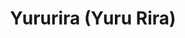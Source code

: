 --- 
title: "Yururira (Yuru Rira)"
publishdate: "2019-2-12T16:48:46+02:00"
src: "https://365manga.net/manga/yururira-yuru-rira"
image: "https://data.365manga.net/images/thumbnails/30560-yururira-yuru-rira.jpg"
description: " To cut costs at the Kusunoki Apartment Building, the new landlord has been appointed from the owner's family. Third son, Yuuto, will now serve as the tenants' landlord and chef while attending...elementary school?? A wonderful, heartwarming short story about 3 seemingly dissimilar adult tenants who are all brought together by the determination of their lovable young landlord."
---